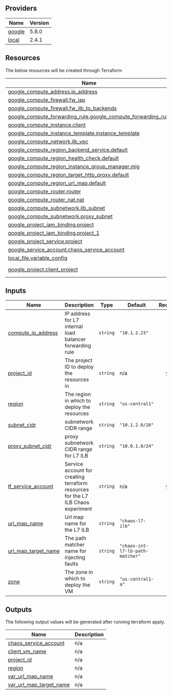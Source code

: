 <!-- BEGIN_TF_DOCS -->

## Providers

| Name | Version |
|------|---------|
| <a name="provider_google"></a> [google](#provider\_google) | 5.8.0 |
| <a name="provider_local"></a> [local](#provider\_local) | 2.4.1 |

## Resources

The below resources will be created through Terraform

| Name | Type |
|------|------|
| [google_compute_address.ip_address](https://registry.terraform.io/providers/hashicorp/google/latest/docs/resources/compute_address) | resource |
| [google_compute_firewall.fw_iap](https://registry.terraform.io/providers/hashicorp/google/latest/docs/resources/compute_firewall) | resource |
| [google_compute_firewall.fw_ilb_to_backends](https://registry.terraform.io/providers/hashicorp/google/latest/docs/resources/compute_firewall) | resource |
| [google_compute_forwarding_rule.google_compute_forwarding_rule](https://registry.terraform.io/providers/hashicorp/google/latest/docs/resources/compute_forwarding_rule) | resource |
| [google_compute_instance.client](https://registry.terraform.io/providers/hashicorp/google/latest/docs/resources/compute_instance) | resource |
| [google_compute_instance_template.instance_template](https://registry.terraform.io/providers/hashicorp/google/latest/docs/resources/compute_instance_template) | resource |
| [google_compute_network.ilb_vpc](https://registry.terraform.io/providers/hashicorp/google/latest/docs/resources/compute_network) | resource |
| [google_compute_region_backend_service.default](https://registry.terraform.io/providers/hashicorp/google/latest/docs/resources/compute_region_backend_service) | resource |
| [google_compute_region_health_check.default](https://registry.terraform.io/providers/hashicorp/google/latest/docs/resources/compute_region_health_check) | resource |
| [google_compute_region_instance_group_manager.mig](https://registry.terraform.io/providers/hashicorp/google/latest/docs/resources/compute_region_instance_group_manager) | resource |
| [google_compute_region_target_http_proxy.default](https://registry.terraform.io/providers/hashicorp/google/latest/docs/resources/compute_region_target_http_proxy) | resource |
| [google_compute_region_url_map.default](https://registry.terraform.io/providers/hashicorp/google/latest/docs/resources/compute_region_url_map) | resource |
| [google_compute_router.router](https://registry.terraform.io/providers/hashicorp/google/latest/docs/resources/compute_router) | resource |
| [google_compute_router_nat.nat](https://registry.terraform.io/providers/hashicorp/google/latest/docs/resources/compute_router_nat) | resource |
| [google_compute_subnetwork.ilb_subnet](https://registry.terraform.io/providers/hashicorp/google/latest/docs/resources/compute_subnetwork) | resource |
| [google_compute_subnetwork.proxy_subnet](https://registry.terraform.io/providers/hashicorp/google/latest/docs/resources/compute_subnetwork) | resource |
| [google_project_iam_binding.project](https://registry.terraform.io/providers/hashicorp/google/latest/docs/resources/project_iam_binding) | resource |
| [google_project_iam_binding.project_1](https://registry.terraform.io/providers/hashicorp/google/latest/docs/resources/project_iam_binding) | resource |
| [google_project_service.project](https://registry.terraform.io/providers/hashicorp/google/latest/docs/resources/project_service) | resource |
| [google_service_account.chaos_service_account](https://registry.terraform.io/providers/hashicorp/google/latest/docs/resources/service_account) | resource |
| [local_file.variable_config](https://registry.terraform.io/providers/hashicorp/local/latest/docs/resources/file) | resource |
| [google_project.client_project](https://registry.terraform.io/providers/hashicorp/google/latest/docs/data-sources/project) | data source |

## Inputs

| Name | Description | Type | Default | Required |
|------|-------------|------|---------|:--------:|
| <a name="input_compute_ip_address"></a> [compute\_ip\_address](#input\_compute\_ip\_address) | IP address for L7 internal load balancer forwarding rule | `string` | `"10.1.2.23"` | no |
| <a name="input_project_id"></a> [project\_id](#input\_project\_id) | The project ID to deploy the resources in | `string` | n/a | yes |
| <a name="input_region"></a> [region](#input\_region) | The region in which to deploy the resources | `string` | `"us-central1"` | no |
| <a name="input_subnet_cidr"></a> [subnet\_cidr](#input\_subnet\_cidr) | subnetwork CIDR range | `string` | `"10.1.2.0/26"` | no |
| <a name="input_proxy_subnet_cidr"></a> [proxy\_subnet\_cidr](#input\_proxy\_subnet\_cidr) | proxy subnetwork CIDR range for L7 ILB | `string` | `"10.0.1.0/24"` | no |
| <a name="input_tf_service_account"></a> [tf\_service\_account](#input\_tf\_service\_account) | Service account for creating terraform resources for the L7 ILB Chaos experiment | `string` | n/a | yes |
| <a name="input_url_map_name"></a> [url\_map\_name](#input\_url\_map\_name) | Url map name for the L7 ILB | `string` | `"chaos-l7-ilb"` | no |
| <a name="input_url_map_target_name"></a> [url\_map\_target\_name](#input\_url\_map\_target\_name) | The path matcher name for injecting faults | `string` | `"chaos-int-l7-lb-path-matcher"` | no |
| <a name="input_zone"></a> [zone](#input\_zone) | The zone in which to deploy the VM | `string` | `"us-central1-a"` | no |

## Outputs

The following output values will be generated after running terraform apply.

| Name | Description |
|------|-------------|
| <a name="output_chaos_service_account"></a> [chaos\_service\_account](#output\_chaos\_service\_account) | n/a |
| <a name="output_client_vm_name"></a> [client\_vm\_name](#output\_client\_vm\_name) | n/a |
| <a name="output_project_id"></a> [project\_id](#output\_project\_id) | n/a |
| <a name="output_region"></a> [region](#output\_region) | n/a |
| <a name="output_var_url_map_name"></a> [var\_url\_map\_name](#output\_var\_url\_map\_name) | n/a |
| <a name="output_var_url_map_target_name"></a> [var\_url\_map\_target\_name](#output\_var\_url\_map\_target\_name) | n/a |
<!-- END_TF_DOCS -->